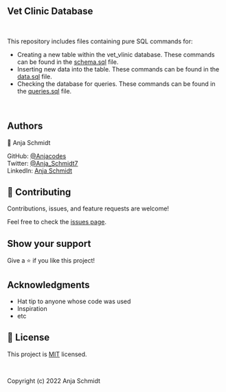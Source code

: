 <h2>Vet Clinic Database</h2>

<br>

This repository includes files containing pure SQL commands for:

<ul>
  <li>Creating a new table within the vet_vlinic database. These commands can be found in the <a href="./schema.sql">schema.sql</a> file.</li>
  <li>Inserting new data into the table. These commands can be found in the <a href="./data.sql">data.sql</a> file.</li>
  <li>Checking the database for queries. These commands can be found in the <a href="./queries.sql">queries.sql</a> file.</li>
</ul>

<br>

## Authors

👤 Anja Schmidt

GitHub: <a href="https://github.com/Anjacodes" rel="noopener noreferrer">@Anjacodes</a><br>
Twitter: <a href="https://twitter.com/Anja_Schmidt7" rel="noopener noreferrer">@Anja_Schmidt7</a><br>
LinkedIn: <a href="https://www.linkedin.com/in/anja-schmidt7/" rel="noopener noreferrer">Anja Schmidt</a><br>


## 🤝 Contributing

Contributions, issues, and feature requests are welcome!

Feel free to check the [issues page](../../issues/).

## Show your support

Give a ⭐️ if you like this project!

## Acknowledgments

- Hat tip to anyone whose code was used
- Inspiration
- etc

## 📝 License

This project is [MIT](./MIT.md) licensed.

<br> 

Copyright (c) 2022 Anja Schmidt
